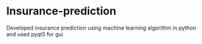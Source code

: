 # Insurance-prediction
Developed insurance prediction using machine learning algorithm in python and used pyqt5 for gui 
